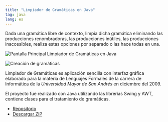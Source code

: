 ```yaml
---
title: "Limpiador de Gramáticas en Java"
tag: java
lang: es
---
```


Dada una gramática libre de contexto, limpia dicha gramática eliminando las producciones renombradoras, las producciones inútiles, las producciones inaccesibles, realiza estas opciones por separado o las hace todas en una.

![Pantalla Principal Limpiador de Gramáticas en Java](/limpiador-gramaticas-java-1.png)

![Creación de gramáticas](/limpiador-gramaticas-java-2.png)

Limpiador de Gramáticas es aplicación sencilla con interfaz gráfica elaborado para la materia de Lenguajes Formales de la carrera de Informática de la *Universidad Mayor de San Andrés* en diciembre del 2009.

El proyecto fue realizado con Java utilizando las librerías Swing y AWT, contiene clases para el tratamiento de gramáticas.

* [Repositorio](https://github.com/alvareztech/LimpiadorDeGramaticas)
* [Descargar ZIP](https://github.com/alvareztech/LimpiadorDeGramaticas/archive/master.zip)
